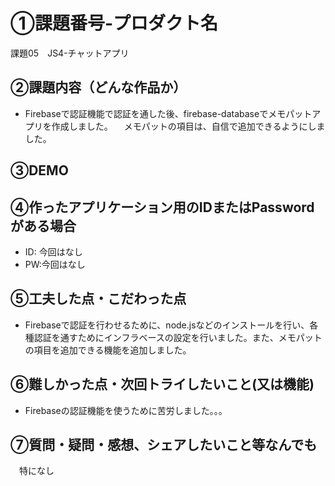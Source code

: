 # ①課題番号-プロダクト名

課題05　JS4-チャットアプリ

## ②課題内容（どんな作品か）

- Firebaseで認証機能で認証を通した後、firebase-databaseでメモパットアプリを作成しました。
　メモパットの項目は、自信で追加できるようにしました。

## ③DEMO


## ④作ったアプリケーション用のIDまたはPasswordがある場合

- ID: 今回はなし
- PW:今回はなし

## ⑤工夫した点・こだわった点

- Firebaseで認証を行わせるために、node.jsなどのインストールを行い、各種認証を通すためにインフラベースの設定を行いました。また、メモパットの項目を追加できる機能を追加しました。

## ⑥難しかった点・次回トライしたいこと(又は機能)

- Firebaseの認証機能を使うために苦労しました。。。


## ⑦質問・疑問・感想、シェアしたいこと等なんでも
　特になし

